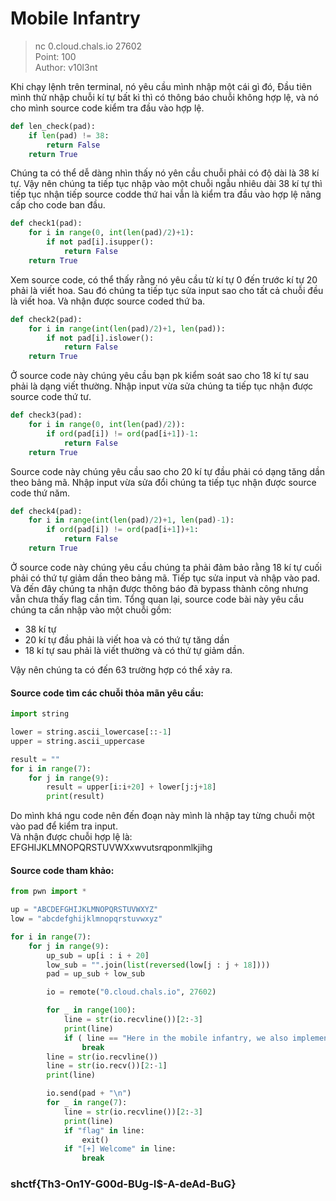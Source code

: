 # Mobile Infantry
> nc 0.cloud.chals.io 27602\
Point: 100\
Author: v10l3nt

Khi chạy lệnh trên terminal, nó yêu cầu mình nhập một cái gì đó, Đầu tiên mình thử nhập chuỗi kí tự bất kì thì có thông báo chuỗi không hợp lệ, và nó cho mình source code kiểm tra đầu vào hợp lệ. 
```python
def len_check(pad):
    if len(pad) != 38:
        return False
    return True
```
Chúng ta có thể dễ dàng nhìn thấy nó yên cầu chuỗi phải có độ dài là 38 kí tự. Vậy nên chúng ta tiếp tục nhập vào một chuỗi ngẫu nhiêu dài 38 kí tự thì tiếp tục nhận tiếp source codde thứ hai vẫn là kiểm tra đầu vào hợp lệ nâng cấp cho code ban đầu.
```python
def check1(pad):
    for i in range(0, int(len(pad)/2)+1):
        if not pad[i].isupper():
            return False
    return True
```
Xem source code, có thể thấy rằng nó yêu cầu từ kí tự 0 đến trước kí tự 20 phải là viết hoa. Sau đó chúng ta tiếp tục sửa input sao cho tất cả chuỗi đều là viết hoa.
Và nhận được source coded thứ ba.
```python
def check2(pad):
    for i in range(int(len(pad)/2)+1, len(pad)):
        if not pad[i].islower():
            return False
    return True
```

Ở source code này chúng yêu cầu bạn pk kiểm soát sao cho 18 kí tự sau phải là dạng viết thường. Nhập input vừa sửa chúng ta tiếp tục nhận được source code thứ tư.
```python
def check3(pad):
    for i in range(0, int(len(pad)/2)):
        if ord(pad[i]) != ord(pad[i+1])-1:
            return False
    return True
```

Source code này chúng yêu cầu sao cho 20 kí tự đầu phải có dạng tăng dần theo bảng mã. Nhập input vừa sửa đổi chúng ta tiếp tục nhận được source code thứ năm.
```python
def check4(pad):
    for i in range(int(len(pad)/2)+1, len(pad)-1):
        if ord(pad[i]) != ord(pad[i+1])+1:
            return False
    return True
```

Ở source code này chúng yêu cầu chúng ta phải đảm bảo rằng 18 kí tự cuối phải có thứ tự giảm dần theo bảng mã. Tiếp tục sửa input và nhập vào pad. Và đến đây chúng ta nhận được thông báo đã bypass thành công nhưng vẫn chưa thấy flag cần tìm.
Tổng quan lại, source code bài này yêu cầu chúng ta cần nhập vào một chuỗi gồm:
* 38 kí tự
* 20 kí tự đầu phải là viết hoa và có thứ tự tăng dần
* 18 kí tự sau phải là viết thường và có thứ tự giảm dần.

Vậy nên chúng ta có đến 63 trường hợp có thể xảy ra.

#### Source code tìm các chuỗi thỏa mãn yêu cầu:
```python
import string 

lower = string.ascii_lowercase[::-1]
upper = string.ascii_uppercase

result = ""
for i in range(7):
    for j in range(9):
        result = upper[i:i+20] + lower[j:j+18]
        print(result)
```
Do mình khá ngu code nên đến đoạn này mình là nhập tay từng chuỗi một vào pad để kiểm tra input.\
Và nhận được chuỗi hợp lệ là: EFGHIJKLMNOPQRSTUVWXxwvutsrqponmlkjihg

#### Source code tham khảo: 
```python
from pwn import *

up = "ABCDEFGHIJKLMNOPQRSTUVWXYZ"
low = "abcdefghijklmnopqrstuvwxyz"

for i in range(7):
    for j in range(9):
        up_sub = up[i : i + 20]
        low_sub = "".join(list(reversed(low[j : j + 18])))
        pad = up_sub + low_sub

        io = remote("0.cloud.chals.io", 27602)

        for _ in range(100):
            line = str(io.recvline())[2:-3]
            print(line)
            if ( line == "Here in the mobile infantry, we also implement some stronger roughneck checks." ):
                break
        line = str(io.recvline())
        line = str(io.recv())[2:-1]
        print(line)

        io.send(pad + "\n")
        for _ in range(7):
            line = str(io.recvline())[2:-3]
            print(line)
            if "flag" in line:
                exit()
            if "[+] Welcome" in line:
                break
```
### shctf{Th3-On1Y-G00d-BUg-I$-A-deAd-BuG}
